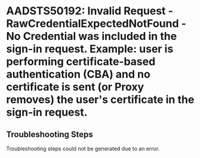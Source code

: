 
# AADSTS50192: Invalid Request - RawCredentialExpectedNotFound - No Credential was included in the sign-in request. Example: user is performing certificate-based authentication (CBA) and no certificate is sent (or Proxy removes) the user's certificate in the sign-in request.


## Troubleshooting Steps
Troubleshooting steps could not be generated due to an error.